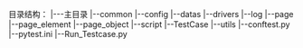 目录结构：
|---主目录
    |--common
    |--config
    |--datas
    |--drivers
    |--log
    |--page
    |--page_element
    |--page_object
    |--script
    |--TestCase
    |--utils
    |--conftest.py
    |--pytest.ini
    |--Run_Testcase.py
